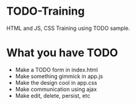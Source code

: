 # TODO-Training
HTML and JS, CSS Training using TODO sample.

# What you have TODO
- Make a TODO form in index.html
- Make something gimmick in app.js
- Make the design cool in app.css
- Make communication using ajax
- Make edit, delete, persist, etc
